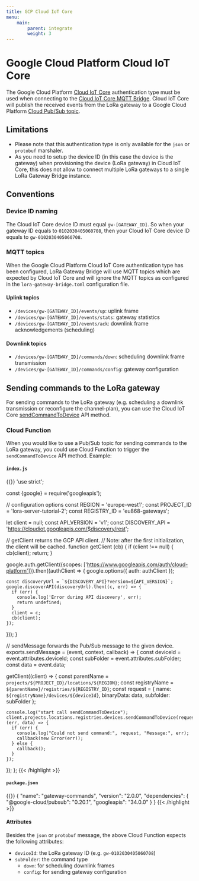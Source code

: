```yaml
---
title: GCP Cloud IoT Core
menu:
    main:
        parent: integrate
        weight: 3
---
```


# Google Cloud Platform Cloud IoT Core

The Google Cloud Platform [Cloud IoT Core](https://cloud.google.com/iot-core/)
authentication type must be used when connecting to the
[Cloud IoT Core MQTT Bridge](https://cloud.google.com/iot/docs/how-tos/mqtt-bridge).
Cloud IoT Core will publish the received events from the LoRa gateway to
a Google Cloud Platform [Cloud Pub/Sub topic](https://cloud.google.com/pubsub/).

## Limitations

* Please note that this authentication type is only available for the `json` or
  `protobuf` marshaler.
* As you need to setup the device ID (in this case the device is the gateway)
  when provisioning the device (LoRa gateway) in Cloud IoT Core,
  this does not allow to connect multiple LoRa gateways to a single LoRa Gateway
  Bridge instance.

## Conventions

### Device ID naming

The Cloud IoT Core device ID must equal `gw-[GATEWAY_ID]`. So when your gateway ID
equals to `0102030405060708`, then your Cloud IoT Core device ID equals to
`gw-0102030405060708`.

### MQTT topics

When the Google Cloud Platform Cloud IoT Core authentication type has been
configured, LoRa Gateway Bridge will use MQTT topics which are expected by
Cloud IoT Core and will ignore the MQTT topics as configured in the
`lora-gateway-bridge.toml` configuration file.

#### Uplink topics

* `/devices/gw-[GATEWAY_ID]/events/up`: uplink frame
* `/devices/gw-[GATEWAY_ID]/events/stats`: gateway statistics
* `/devices/gw-[GATEWAY_ID]/events/ack`: downlink frame acknowledgements (scheduling)

#### Downlink topics

* `/devices/gw-[GATEWAY_ID]/commands/down`: scheduling downlink frame transmission
* `/devices/gw-[GATEWAY_ID]/commands/config`: gateway configuration

## Sending commands to the LoRa gateway

For sending commands to the LoRa gateway (e.g. scheduling a downlink transmission
or reconfigure the channel-plan), you can use the Cloud IoT Core
[sendCommandToDevice](https://cloud.google.com/iot/docs/reference/rest/) API method.

### Cloud Function

When you would like to use a Pub/Sub topic for sending commands to the
LoRa gateway, you could use Cloud Function to trigger the `sendCommandToDevice`
API method. Example:

#### `index.js`

{{<highlight js>}}
'use strict';

const {google} = require('googleapis');

// configuration options
const REGION = 'europe-west1';
const PROJECT_ID = 'lora-server-tutorial-2';
const REGISTRY_ID = 'eu868-gateways';


let client = null;
const API_VERSION = 'v1';
const DISCOVERY_API = 'https://cloudiot.googleapis.com/$discovery/rest';


// getClient returns the GCP API client.
// Note: after the first initialization, the client will be cached.
function getClient (cb) {
  if (client !== null) {
    cb(client);
    return;
  }

  google.auth.getClient({scopes: ['https://www.googleapis.com/auth/cloud-platform']}).then((authClient => {
    google.options({
      auth: authClient
    });

    const discoveryUrl = `${DISCOVERY_API}?version=${API_VERSION}`;
    google.discoverAPI(discoveryUrl).then((c, err) => {
      if (err) {
        console.log('Error during API discovery', err);
        return undefined;
      }
      client = c;
      cb(client);
    });
  }));
}


// sendMessage forwards the Pub/Sub message to the given device.
exports.sendMessage = (event, context, callback) => {
  const deviceId = event.attributes.deviceId;
  const subFolder = event.attributes.subFolder;
  const data = event.data;
  
  getClient((client) => {
    const parentName = `projects/${PROJECT_ID}/locations/${REGION}`;
    const registryName = `${parentName}/registries/${REGISTRY_ID}`;
    const request = {
      name: `${registryName}/devices/${deviceId}`,
      binaryData: data,
      subfolder: subFolder
    };
    
    console.log("start call sendCommandToDevice");
    client.projects.locations.registries.devices.sendCommandToDevice(request, (err, data) => {
      if (err) {
        console.log("Could not send command:", request, "Message:", err);
        callback(new Error(err));
      } else {
        callback();
      }
    });
  });
};
{{< /highlight >}}

#### `package.json`


{{<highlight json>}}
{
  "name": "gateway-commands",
  "version": "2.0.0",
  "dependencies": {
    "@google-cloud/pubsub": "0.20.1",
    "googleapis": "34.0.0"
  }
}
{{< /highlight >}}

#### Attributes

Besides the `json` or `protobuf` message, the above Cloud Function expects the
following attributes:

* `deviceId`:  the LoRa gateway ID (e.g. `gw-0102030405060708`)
* `subFolder`: the command type
   * `down`: for scheduling downlink frames
   * `config`: for sending gateway configuration
